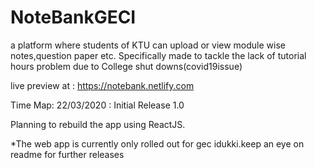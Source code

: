 # NoteBankGECI
a platform where students of KTU can upload or view module wise notes,question paper etc. Specifically made to tackle the lack of tutorial hours problem due to College shut downs(covid19issue)

live preview at : https://notebank.netlify.com

Time Map:
22/03/2020 : Initial Release 1.0

Planning to rebuild the app using ReactJS.

*The web app is currently only rolled out for gec idukki.keep an eye on readme for further releases
